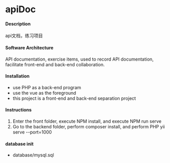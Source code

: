 # apiDoc

#### Description
api文档，练习项目

#### Software Architecture
API documentation, exercise items, used to record API documentation, facilitate front-end and back-end collaboration.

#### Installation
- use PHP as a back-end program
- use the vue as the foreground
- this project is a front-end and back-end separation project

#### Instructions
1. Enter the front folder, execute NPM install, and execute NPM run serve
2. Go to the backend folder, perform composer install, and perform PHP yii serve --port=1000

#### database init
- database/mysql.sql 